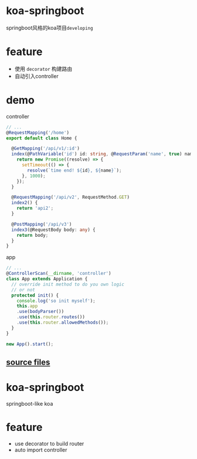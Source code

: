 # koa-springboot
springboot风格的koa项目`developing`

# feature
- 使用 `decorator` 构建路由
- 自动引入controller

# demo
controller  
``` typescript
// ...
@RequestMapping('/home')
export default class Home {

  @GetMapping('/api/v1/:id')
  index(@PathVariable('id') id: string, @RequestParam('name', true) name: string) {
    return new Promise((resolve) => {
      setTimeout(() => {
        resolve(`time end! ${id}, ${name}`);
      }, 1000);
    });
  }

  @RequestMapping('/api/v2', RequestMethod.GET)
  index2() {
    return 'api2';
  }

  @PostMapping('/api/v3')
  index3(@RequestBody body: any) {
    return body;
  }
}

```

app
``` typescript
// ...
@ControllerScan(__dirname, 'controller')
class App extends Application {
  // override init method to do you own logic
  // or not
  protected init() {
    console.log('so init myself');
    this.app
    .use(bodyParser())
    .use(this.router.routes())
    .use(this.router.allowedMethods());
  }
}

new App().start();
```
[source files](https://github.com/AsherWang/koa-springboot/tree/master/demo)
---

# koa-springboot
springboot-like koa

# feature
- use decorator to build router
- auto import controller


